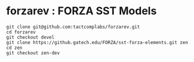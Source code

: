 # forzarev : FORZA SST Models

```
git clone git@github.com:tactcomplabs/forzarev.git
cd forzarev
git checkout devel
git clone https://github.gatech.edu/FORZA/sst-forza-elements.git zen
cd zen
git checkout zen-dev
```
